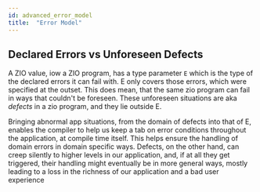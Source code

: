 ```yaml
---
id: advanced_error_model
title:  "Error Model"
---
```


## Declared Errors vs Unforeseen Defects
A ZIO value, iow a ZIO program, has a type parameter `E` which is the type of the declared errors it can fail with. E only covers those errors, which were specified at the outset. This does mean, that the same zio program can fail in ways that couldn't be foreseen. These unforeseen situations are aka _defects_ in a zio program, and they lie outside E.

Bringing abnormal app situations, from the domain of defects into that of E, enables the compiler to help us keep a tab on error conditions throughout the application, at compile time itself. This helps ensure the handling of domain errors in domain specific ways. Defects, on the other hand, can creep silently to higher levels in our application, and, if at all they get triggered, their handling might eventually be in more general ways, mostly leading to a loss in the richness of our application and a bad user experience
